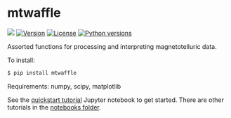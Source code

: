# mtwaffle

![](https://img.shields.io/badge/status-alpha-red.svg)
[![Version](http://img.shields.io/pypi/v/mtwaffle.svg)](https://pypi.python.org/pypi/mtwaffle/)
[![License](http://img.shields.io/badge/license-MIT-blue.svg)](https://github.com/kinverarity1/mtwaffle/blob/master/LICENSE)
[![Python versions](https://img.shields.io/pypi/pyversions/mtwaffle.svg)](https://www.python.org/downloads/)

Assorted functions for processing and interpreting magnetotelluric data.

To install:

```bash
$ pip install mtwaffle
```

Requirements: numpy, scipy, matplotlib

See the [quickstart tutorial](https://github.com/kinverarity1/mtwaffle/blob/master/notebooks/Quickstart%20tutorial.ipynb) Jupyter notebook to get started. There are other tutorials in the [notebooks folder](https://github.com/kinverarity1/mtwaffle/blob/master/notebooks).


